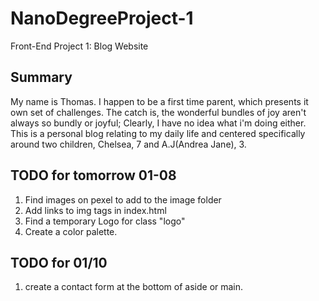 # NanoDegreeProject-1

Front-End Project 1: Blog Website

## Summary

My name is Thomas. I happen to be a first time parent, which presents it own set of challenges. The catch is, the wonderful bundles of joy aren't always so bundly or joyful; Clearly, I have no idea what i'm doing either. This is a personal blog relating to my daily life and centered specifically around two children, Chelsea, 7 and A.J(Andrea Jane), 3.

## TODO for tomorrow 01-08

1. Find images on pexel to add to the image folder
2. Add links to img tags in index.html
3. Find a temporary Logo for class "logo"
4. Create a color palette.

## TODO for 01/10

1. create a contact form at the bottom of aside or main.
